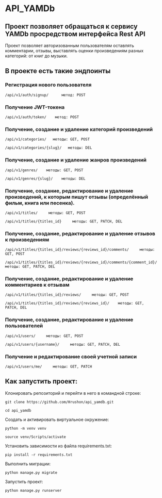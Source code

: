 # API_YAMDb
## Проект позволяет обращаться к сервису YAMDb просредством интерфейса Rest API

Проект позволяет авторизованным пользователям оставлять комментарии, отзывы, выставлять оценки произведениям разных категорий: от книг до музыки.


## В проекте есть такие эндпоинты

### Регистрация нового пользователя
```
/api/v1/auth/signup/      метод: POST
```
### Получение JWT-токена
```
/api/v1/auth/token/    метод: POST
```
### Получение, создание и удаление категорий произведений
```
/api/v1/categories/   методы: GET, POST
```
```
/api/v1/categories/{slug}/   методы: DEL
```
### Получение, создание и удаление жанров произведений
```
/api/v1/genres/    методы: GET, POST
```
```
/api/v1/genres/{slug}/    методы: DEL
```
### Получение, создание, редактирование и удаление произведений, к которым пишут отзывы (определённый фильм, книга или песенка).
```
/api/v1/titles/     методы: GET, POST
```
```
/api/v1/titles/{titles_id}     методы: GET, PATCH, DEL
```
### Получение, создание, редактирование и удаление отзывов к произведениям
```
/api/v1/titles/{titles_id}/reviews/{reviews_id}/comments/     методы: GET, POST
```
```
/api/v1/titles/{titles_id}/reviews/{reviews_id}/comments/{comment_id}/    методы: GET, PATCH, DEL
```
### Получение, создание, редактирование и удаление комментариев к отзывам
```
/api/v1/titles/{titles_id}/reviews/     методы: GET, POST
```
```
/api/v1/titles/{titles_id}/reviews/{reviews_id}/    методы: GET, PATCH, DEL
```
### Получение, создание, редактирование и удаление пользователей
```
/api/v1/users/     методы: GET, POST
```
```
/api/v1/users/{username}/     методы: GET, PATCH, DEL
```
### Получение и редактирование своей учетной записи
```
/api/v1/users/me/     методы: GET, PATCH
```


## Как запустить проект:

Клонировать репозиторий и перейти в него в командной строке:

```
git clone https://github.com/Hrushon/api_yamdb.git
```

```
cd api_yamdb
```

Cоздать и активировать виртуальное окружение:

```
python -m venv venv
```

```
source venv/Scripts/activate
```

Установить зависимости из файла requirements.txt:

```
pip install -r requirements.txt
```

Выполнить миграции:

```
python manage.py migrate
```

Запустить проект:

```
python manage.py runserver
```
